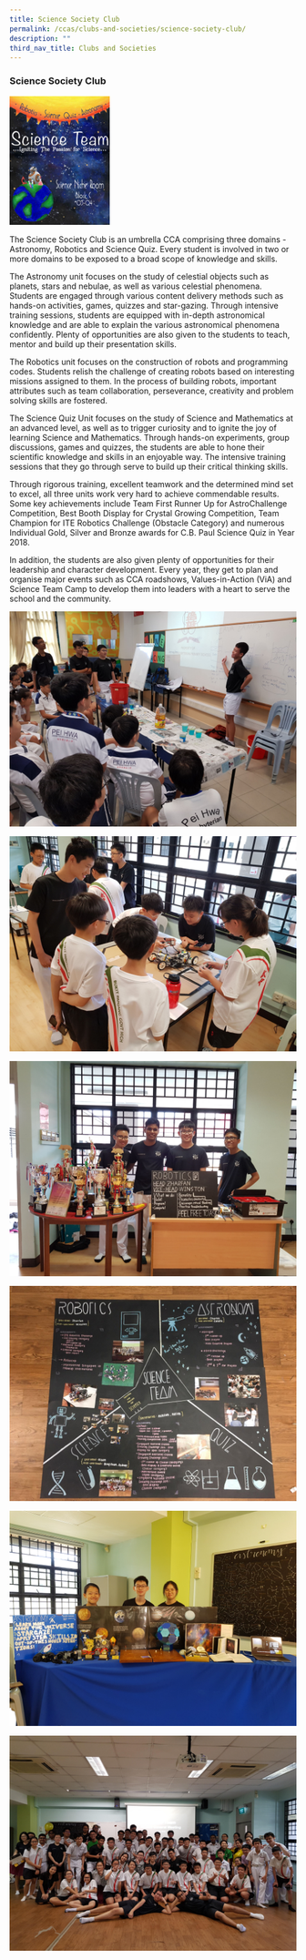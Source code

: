 ```yaml
---
title: Science Society Club
permalink: /ccas/clubs-and-societies/science-society-club/
description: ""
third_nav_title: Clubs and Societies
---
```

### Science Society Club

<img src="/images/Science%20Society%20Club%20Poster.jpeg" style="width:35%">

The Science Society Club is an umbrella CCA comprising three domains - Astronomy, Robotics and Science Quiz. Every student is involved in two or more domains to be exposed to a broad scope of knowledge and skills.

  

The Astronomy unit focuses on the study of celestial objects such as planets, stars and nebulae, as well as various celestial phenomena. Students are engaged through various content delivery methods such as hands-on activities, games, quizzes and star-gazing. Through intensive training sessions, students are equipped with in-depth astronomical knowledge and are able to explain the various astronomical phenomena confidently. Plenty of opportunities are also given to the students to teach, mentor and build up their presentation skills.

  

The Robotics unit focuses on the construction of robots and programming codes. Students relish the challenge of creating robots based on interesting missions assigned to them. In the process of building robots, important attributes such as team collaboration, perseverance, creativity and problem solving skills are fostered.

  

The Science Quiz Unit focuses on the study of Science and Mathematics at an advanced level, as well as to trigger curiosity and to ignite the joy of learning Science and Mathematics. Through hands-on experiments, group discussions, games and quizzes, the students are able to hone their scientific knowledge and skills in an enjoyable way. The intensive training sessions that they go through serve to build up their critical thinking skills.

  

Through rigorous training, excellent teamwork and the determined mind set to excel, all three units work very hard to achieve commendable results. Some key achievements include Team First Runner Up for AstroChallenge Competition, Best Booth Display for Crystal Growing Competition, Team Champion for ITE Robotics Challenge (Obstacle Category) and numerous Individual Gold, Silver and Bronze awards for C.B. Paul Science Quiz in Year 2018.

  

In addition, the students are also given plenty of opportunities for their leadership and character development. Every year, they get to plan and organise major events such as CCA roadshows, Values-in-Action (ViA) and Science Team Camp to develop them into leaders with a heart to serve the school and the community.

  

![](/images/ssc1.jpeg)

![](/images/ssc2.jpeg)

![](/images/ssc3.jpeg)

![](/images/ssc4.jpeg)

![](/images/ssc5.jpeg)

![](/images/ssc6.jpeg)